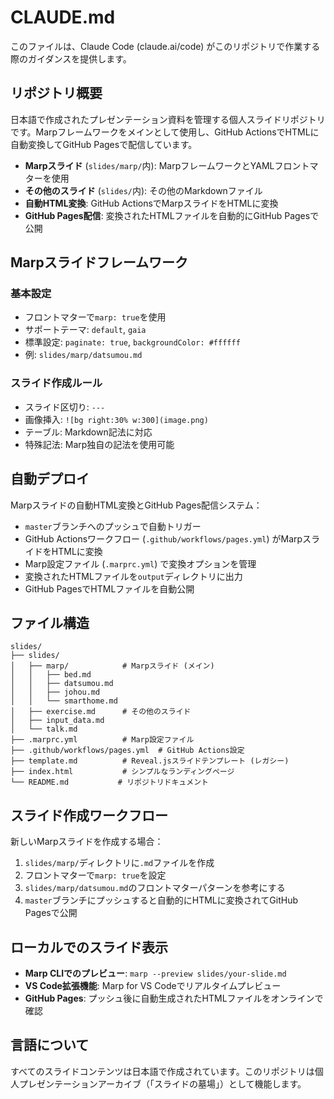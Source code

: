 # CLAUDE.md

このファイルは、Claude Code (claude.ai/code) がこのリポジトリで作業する際のガイダンスを提供します。

## リポジトリ概要

日本語で作成されたプレゼンテーション資料を管理する個人スライドリポジトリです。Marpフレームワークをメインとして使用し、GitHub ActionsでHTMLに自動変換してGitHub Pagesで配信しています。

- **Marpスライド** (`slides/marp/`内): MarpフレームワークとYAMLフロントマターを使用
- **その他のスライド** (`slides/`内): その他のMarkdownファイル
- **自動HTML変換**: GitHub ActionsでMarpスライドをHTMLに変換
- **GitHub Pages配信**: 変換されたHTMLファイルを自動的にGitHub Pagesで公開

## Marpスライドフレームワーク

### 基本設定
- フロントマターで`marp: true`を使用
- サポートテーマ: `default`, `gaia`
- 標準設定: `paginate: true`, `backgroundColor: #ffffff`
- 例: `slides/marp/datsumou.md`

### スライド作成ルール
- スライド区切り: `---`
- 画像挿入: `![bg right:30% w:300](image.png)`
- テーブル: Markdown記法に対応
- 特殊記法: Marp独自の記法を使用可能

## 自動デプロイ

Marpスライドの自動HTML変換とGitHub Pages配信システム：
- `master`ブランチへのプッシュで自動トリガー
- GitHub Actionsワークフロー (`.github/workflows/pages.yml`) がMarpスライドをHTMLに変換
- Marp設定ファイル (`.marprc.yml`) で変換オプションを管理
- 変換されたHTMLファイルを`output`ディレクトリに出力
- GitHub PagesでHTMLファイルを自動公開

## ファイル構造

```
slides/
├── slides/
│   ├── marp/            # Marpスライド (メイン)
│   │   ├── bed.md
│   │   ├── datsumou.md
│   │   ├── johou.md
│   │   └── smarthome.md
│   ├── exercise.md      # その他のスライド
│   ├── input_data.md
│   └── talk.md
├── .marprc.yml          # Marp設定ファイル
├── .github/workflows/pages.yml  # GitHub Actions設定
├── template.md          # Reveal.jsスライドテンプレート (レガシー)
├── index.html           # シンプルなランディングページ
└── README.md           # リポジトリドキュメント
```

## スライド作成ワークフロー

新しいMarpスライドを作成する場合：
1. `slides/marp/`ディレクトリに`.md`ファイルを作成
2. フロントマターで`marp: true`を設定
3. `slides/marp/datsumou.md`のフロントマターパターンを参考にする
4. `master`ブランチにプッシュすると自動的にHTMLに変換されてGitHub Pagesで公開

## ローカルでのスライド表示

- **Marp CLIでのプレビュー**: `marp --preview slides/your-slide.md`
- **VS Code拡張機能**: Marp for VS Codeでリアルタイムプレビュー
- **GitHub Pages**: プッシュ後に自動生成されたHTMLファイルをオンラインで確認

## 言語について

すべてのスライドコンテンツは日本語で作成されています。このリポジトリは個人プレゼンテーションアーカイブ（「スライドの墓場」）として機能します。